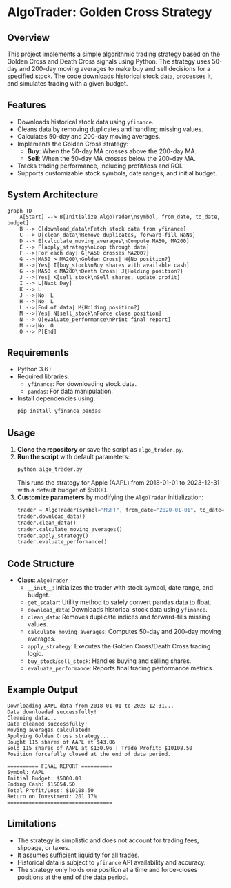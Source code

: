 # AlgoTrader: Golden Cross Strategy

## Overview
This project implements a simple algorithmic trading strategy based on the Golden Cross and Death Cross signals using Python. The strategy uses 50-day and 200-day moving averages to make buy and sell decisions for a specified stock. The code downloads historical stock data, processes it, and simulates trading with a given budget.

## Features
- Downloads historical stock data using `yfinance`.
- Cleans data by removing duplicates and handling missing values.
- Calculates 50-day and 200-day moving averages.
- Implements the Golden Cross strategy:
  - **Buy**: When the 50-day MA crosses above the 200-day MA.
  - **Sell**: When the 50-day MA crosses below the 200-day MA.
- Tracks trading performance, including profit/loss and ROI.
- Supports customizable stock symbols, date ranges, and initial budget.

## System Architecture

```mermaid
graph TD
    A[Start] --> B[Initialize AlgoTrader\nsymbol, from_date, to_date, budget]
    B --> C[download_data\nFetch stock data from yfinance]
    C --> D[clean_data\nRemove duplicates, forward-fill NaNs]
    D --> E[calculate_moving_averages\nCompute MA50, MA200]
    E --> F[apply_strategy\nLoop through data]
    F -->|For each day| G{MA50 crosses MA200?}
    G -->|MA50 > MA200\nGolden Cross| H{No position?}
    H -->|Yes| I[buy_stock\nBuy shares with available cash]
    G -->|MA50 < MA200\nDeath Cross| J{Holding position?}
    J -->|Yes| K[sell_stock\nSell shares, update profit]
    I --> L[Next Day]
    K --> L
    J -->|No| L
    H -->|No| L
    L -->|End of data| M{Holding position?}
    M -->|Yes| N[sell_stock\nForce close position]
    N --> O[evaluate_performance\nPrint final report]
    M -->|No| O
    O --> P[End]
```

## Requirements
- Python 3.6+
- Required libraries:
  - `yfinance`: For downloading stock data.
  - `pandas`: For data manipulation.
- Install dependencies using:
  ```bash
  pip install yfinance pandas
  ```

## Usage
1. **Clone the repository** or save the script as `algo_trader.py`.
2. **Run the script** with default parameters:
   ```bash
   python algo_trader.py
   ```
   This runs the strategy for Apple (AAPL) from 2018-01-01 to 2023-12-31 with a default budget of $5000.
3. **Customize parameters** by modifying the `AlgoTrader` initialization:
   ```python
   trader = AlgoTrader(symbol="MSFT", from_date="2020-01-01", to_date="2025-12-31", budget=10000)
   trader.download_data()
   trader.clean_data()
   trader.calculate_moving_averages()
   trader.apply_strategy()
   trader.evaluate_performance()
   ```

## Code Structure
- **Class**: `AlgoTrader`
  - `__init__`: Initializes the trader with stock symbol, date range, and budget.
  - `get_scalar`: Utility method to safely convert pandas data to float.
  - `download_data`: Downloads historical stock data using `yfinance`.
  - `clean_data`: Removes duplicate indices and forward-fills missing values.
  - `calculate_moving_averages`: Computes 50-day and 200-day moving averages.
  - `apply_strategy`: Executes the Golden Cross/Death Cross trading logic.
  - `buy_stock`/`sell_stock`: Handles buying and selling shares.
  - `evaluate_performance`: Reports final trading performance metrics.

## Example Output
```
Downloading AAPL data from 2018-01-01 to 2023-12-31...
Data downloaded successfully!
Cleaning data...
Data cleaned successfully!
Moving averages calculated!
Applying Golden Cross strategy...
Bought 115 shares of AAPL at $43.06
Sold 115 shares of AAPL at $130.96 | Trade Profit: $10108.50
Position forcefully closed at the end of data period.

========== FINAL REPORT ==========
Symbol: AAPL
Initial Budget: $5000.00
Ending Cash: $15054.50
Total Profit/Loss: $10108.50
Return on Investment: 201.17%
==================================
```

## Limitations
- The strategy is simplistic and does not account for trading fees, slippage, or taxes.
- It assumes sufficient liquidity for all trades.
- Historical data is subject to `yfinance` API availability and accuracy.
- The strategy only holds one position at a time and force-closes positions at the end of the data period.

